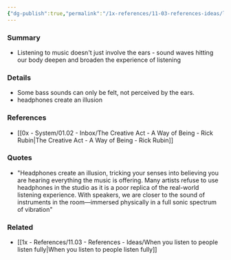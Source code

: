 ```yaml
---
{"dg-publish":true,"permalink":"/1x-references/11-03-references-ideas/listen-to-music-with-your-entire-body/","title":"Listen to music with your entire body","dgShowBacklinks":false}
---
```



### Summary
- Listening to music doesn't just involve the ears - sound waves hitting our body deepen and broaden the experience of listening

### Details
- Some bass sounds can only be felt, not perceived by the ears.
- headphones create an illusion

### References
- [[0x - System/01.02 - Inbox/The Creative Act - A Way of Being - Rick Rubin\|The Creative Act - A Way of Being - Rick Rubin]]

### Quotes
- "Headphones create an illusion, tricking your senses into believing you are hearing everything the music is offering. Many artists refuse to use headphones in the studio as it is a poor replica of the real-world listening experience. With speakers, we are closer to the sound of instruments in the room—immersed physically in a full sonic spectrum of vibration"

### Related
- [[1x - References/11.03 - References - Ideas/When you listen to people listen fully\|When you listen to people listen fully]]